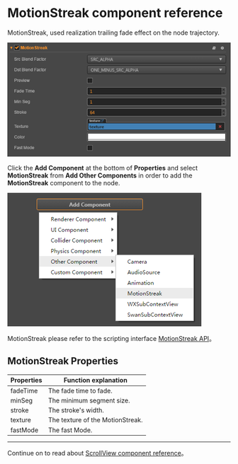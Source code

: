 # MotionStreak component reference

MotionStreak, used realization trailing fade effect on the node trajectory.

![add motionStreak](motion-streak/motionstreak.png)

Click the **Add Component** at the bottom of **Properties** and select **MotionStreak** from **Add Other Components** in order to add the **MotionStreak** component to the node.

![add motionStreak](motion-streak/add-motion-streak.png)

MotionStreak please refer to the scripting interface [MotionStreak API](../../../api/en/classes/MotionStreak.html)。

## MotionStreak Properties

| Properties |   Function explanation
| -------------- | ----------- |
| fadeTime | The fade time to fade. |
| minSeg   | The minimum segment size. |
| stroke   | The stroke's width. |
| texture  | The texture of the MotionStreak. |
| fastMode | The fast Mode. |

---

Continue on to read about [ScrollView component reference](scrollview.md)。